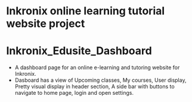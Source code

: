 # Inkronix online learning tutorial website project
# Inkronix_Edusite_Dashboard
- A dashboard page for an online e-learning and tutoring website for Inkronix.
- Dasboard has a view of Upcoming classes, My courses, User display, Pretty visual display in header section, A side bar with buttons to navigate to home page, login and open settings.
